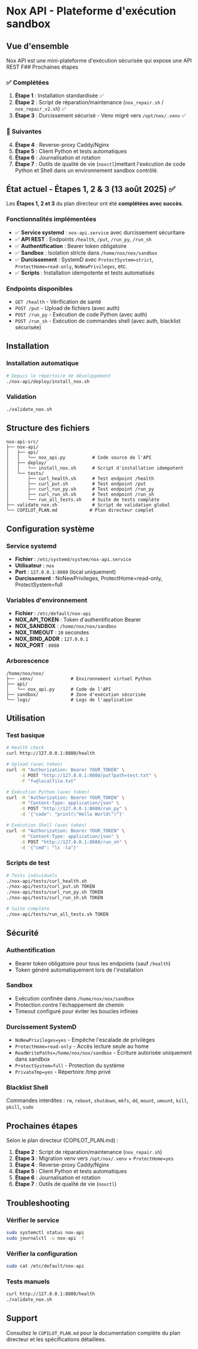 # Nox API - Plateforme d'exécution sandbox

## Vue d'ensemble

Nox API est une mini-plateforme d'exécution sécurisée qui expose une API REST F## Prochaines étapes

### ✅ Complétées

1. **Étape 1** : Installation standardisée ✅
2. **Étape 2** : Script de réparation/maintenance (`nox_repair.sh` / `nox_repair_v2.sh`) ✅  
3. **Étape 3** : Durcissement sécurisé - Venv migré vers `/opt/nox/.venv` ✅

### 🔄 Suivantes

4. **Étape 4** : Reverse-proxy Caddy/Nginx
5. **Étape 5** : Client Python et tests automatiques
6. **Étape 6** : Journalisation et rotation
7. **Étape 7** : Outils de qualité de vie (`noxctl`)mettant l'exécution de code Python et Shell dans un environnement sandbox contrôlé.

## État actuel - Étapes 1, 2 & 3 (13 août 2025) ✅

Les **Étapes 1, 2 et 3** du plan directeur ont été **complétées avec succès**.

### Fonctionnalités implémentées

- ✅ **Service systemd** : `nox-api.service` avec durcissement sécuritaire
- ✅ **API REST** : Endpoints `/health`, `/put`, `/run_py`, `/run_sh`
- ✅ **Authentification** : Bearer token obligatoire
- ✅ **Sandbox** : Isolation stricte dans `/home/nox/nox/sandbox`
- ✅ **Durcissement** : SystemD avec `ProtectSystem=strict`, `ProtectHome=read-only`, `NoNewPrivileges`, etc.
- ✅ **Scripts** : Installation idempotente et tests automatisés

### Endpoints disponibles

- `GET /health` - Vérification de santé
- `POST /put` - Upload de fichiers (avec auth)
- `POST /run_py` - Exécution de code Python (avec auth)
- `POST /run_sh` - Exécution de commandes shell (avec auth, blacklist sécurisée)

## Installation

### Installation automatique
```bash
# Depuis le répertoire de développement
./nox-api/deploy/install_nox.sh
```

### Validation
```bash
./validate_nox.sh
```

## Structure des fichiers

```
nox-api-src/
├── nox-api/
│   ├── api/
│   │   └── nox_api.py          # Code source de l'API
│   ├── deploy/
│   │   └── install_nox.sh      # Script d'installation idempotent
│   └── tests/
│       ├── curl_health.sh      # Test endpoint /health
│       ├── curl_put.sh         # Test endpoint /put
│       ├── curl_run_py.sh      # Test endpoint /run_py
│       ├── curl_run_sh.sh      # Test endpoint /run_sh
│       └── run_all_tests.sh    # Suite de tests complète
├── validate_nox.sh             # Script de validation global
└── COPILOT_PLAN.md            # Plan directeur complet
```

## Configuration système

### Service systemd
- **Fichier** : `/etc/systemd/system/nox-api.service`
- **Utilisateur** : `nox`
- **Port** : `127.0.0.1:8080` (local uniquement)
- **Durcissement** : NoNewPrivileges, ProtectHome=read-only, ProtectSystem=full

### Variables d'environnement
- **Fichier** : `/etc/default/nox-api`
- **NOX_API_TOKEN** : Token d'authentification Bearer
- **NOX_SANDBOX** : `/home/nox/nox/sandbox`
- **NOX_TIMEOUT** : `20` secondes
- **NOX_BIND_ADDR** : `127.0.0.1`
- **NOX_PORT** : `8080`

### Arborescence
```
/home/nox/nox/
├── .venv/              # Environnement virtuel Python
├── api/
│   └── nox_api.py      # Code de l'API
├── sandbox/            # Zone d'exécution sécurisée
└── logs/               # Logs de l'application
```

## Utilisation

### Test basique
```bash
# Health check
curl http://127.0.0.1:8080/health

# Upload (avec token)
curl -H "Authorization: Bearer YOUR_TOKEN" \
     -X POST "http://127.0.0.1:8080/put?path=test.txt" \
     -F "f=@localfile.txt"

# Exécution Python (avec token)
curl -H "Authorization: Bearer YOUR_TOKEN" \
     -H "Content-Type: application/json" \
     -X POST "http://127.0.0.1:8080/run_py" \
     -d '{"code": "print(\"Hello World\")"}'

# Exécution Shell (avec token)
curl -H "Authorization: Bearer YOUR_TOKEN" \
     -H "Content-Type: application/json" \
     -X POST "http://127.0.0.1:8080/run_sh" \
     -d '{"cmd": "ls -la"}'
```

### Scripts de test
```bash
# Tests individuels
./nox-api/tests/curl_health.sh
./nox-api/tests/curl_put.sh TOKEN
./nox-api/tests/curl_run_py.sh TOKEN
./nox-api/tests/curl_run_sh.sh TOKEN

# Suite complète
./nox-api/tests/run_all_tests.sh TOKEN
```

## Sécurité

### Authentification
- Bearer token obligatoire pour tous les endpoints (sauf `/health`)
- Token généré automatiquement lors de l'installation

### Sandbox
- Exécution confinée dans `/home/nox/nox/sandbox`
- Protection contre l'échappement de chemin
- Timeout configuré pour éviter les boucles infinies

### Durcissement SystemD
- `NoNewPrivileges=yes` - Empêche l'escalade de privilèges
- `ProtectHome=read-only` - Accès lecture seule au home
- `ReadWritePaths=/home/nox/nox/sandbox` - Écriture autorisée uniquement dans sandbox
- `ProtectSystem=full` - Protection du système
- `PrivateTmp=yes` - Répertoire /tmp privé

### Blacklist Shell
Commandes interdites : `rm`, `reboot`, `shutdown`, `mkfs`, `dd`, `mount`, `umount`, `kill`, `pkill`, `sudo`

## Prochaines étapes

Selon le plan directeur (COPILOT_PLAN.md) :

1. **Étape 2** : Script de réparation/maintenance (`nox_repair.sh`)
2. **Étape 3** : Migration venv vers `/opt/nox/.venv` + `ProtectHome=yes`
3. **Étape 4** : Reverse-proxy Caddy/Nginx
4. **Étape 5** : Client Python et tests automatiques
5. **Étape 6** : Journalisation et rotation
6. **Étape 7** : Outils de qualité de vie (`noxctl`)

## Troubleshooting

### Vérifier le service
```bash
sudo systemctl status nox-api
sudo journalctl -u nox-api -f
```

### Vérifier la configuration
```bash
sudo cat /etc/default/nox-api
```

### Tests manuels
```bash
curl http://127.0.0.1:8080/health
./validate_nox.sh
```

## Support

Consultez le `COPILOT_PLAN.md` pour la documentation complète du plan directeur et les spécifications détaillées.
